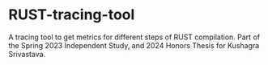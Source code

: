 # RUST-tracing-tool
A tracing tool to get metrics for different steps of RUST compilation. Part of the Spring 2023 Independent Study, and 2024 Honors Thesis for Kushagra Srivastava.
